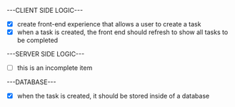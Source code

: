 ---CLIENT SIDE LOGIC---

- [x] create front-end experience that allows a user to create a task
- [x] when a task is created, the front end should refresh to show all tasks to be completed

---SERVER SIDE LOGIC---

- [ ] this is an incomplete item


---DATABASE---

- [x] when the task is created, it should be stored inside of a database
